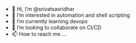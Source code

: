 - 👋 Hi, I’m @srivatsasridhar
- 👀 I’m interested in automation and shell scripting
- 🌱 I’m currently learning devops
- 💞️ I’m looking to collaborate on CI/CD
- 📫 How to reach me ...

<!---
srivatsasridhar/srivatsasridhar is a ✨ special ✨ repository because its `README.md` (this file) appears on your GitHub profile.
You can click the Preview link to take a look at your changes.
--->
